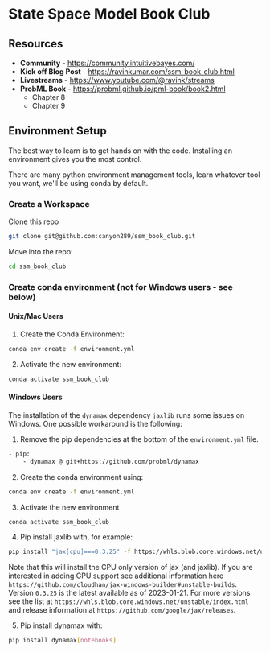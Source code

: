 # State Space Model Book Club

## Resources
* **Community** - https://community.intuitivebayes.com/
* **Kick off Blog Post** - https://ravinkumar.com/ssm-book-club.html
* **Livestreams** - https://www.youtube.com/@ravink/streams
* **ProbML Book** - https://probml.github.io/pml-book/book2.html
  * Chapter 8
  * Chapter 9

## Environment Setup
The best way to learn is to get hands on with the code. 
Installing an environment gives you the most control.

There are many python environment management tools, learn whatever tool you want, 
we'll be using conda by default.

### Create a Workspace

Clone this repo
```bash
git clone git@github.com:canyon289/ssm_book_club.git
```

Move into the repo:
```bash
cd ssm_book_club
```

### Create conda environment (not for Windows users - see below)

#### Unix/Mac Users

1. Create the Conda Environment:
```bash
conda env create -f environment.yml
```

2. Activate the new environment:
```bash
conda activate ssm_book_club
```

#### Windows Users

The installation of the `dynamax` dependency `jaxlib` runs some issues on Windows.
One possible workaround is the following:

1. Remove the pip dependencies at the bottom of the `environment.yml` file.
```bash
- pip:
    - dynamax @ git+https://github.com/probml/dynamax
```

2. Create the conda environment using:
```bash
conda env create -f environment.yml
```

3. Activate the new environment
```bash
conda activate ssm_book_club
```

4. Pip install jaxlib with, for example:
```bash
pip install "jax[cpu]===0.3.25" -f https://whls.blob.core.windows.net/unstable/index.html --use-deprecated legacy-resolver
```
Note that this will install the CPU only version of jax (and jaxlib). 
If you are interested in adding GPU support see additional information here `https://github.com/cloudhan/jax-windows-builder#unstable-builds`.
Version `0.3.25` is the latest available as of 2023-01-21. 
For more versions see the list at `https://whls.blob.core.windows.net/unstable/index.html` and release information at `https://github.com/google/jax/releases`.

5. Pip install dynamax with:
```bash
pip install dynamax[notebooks]
```